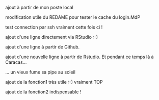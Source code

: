 ajout à partir de mon poste local

modification utile du REDAME pour tester le cache du login.MdP

test connection par ssh vraiment cette fois ci !


ajout d'une ligne directement via RStudio :-)

ajout d'une ligne à partir de Github.

ajout d'une nouvelle ligne à partir de Rstudio. Et pendant ce temps là à Caracas...

... un vieux fume sa pipe au soleil

ajout de la fonction1 très utile :-) vraiment TOP

ajout de la fonction2 indispensable !
